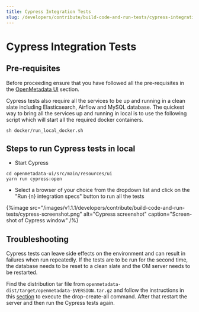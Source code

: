 ```yaml
---
title: Cypress Integration Tests
slug: /developers/contribute/build-code-and-run-tests/cypress-integration-tests
---
```


# Cypress Integration Tests

## Pre-requisites
Before proceeding ensure that you have followed all the pre-requisites in the [OpenMetadata UI](/developers/contribute/build-code-and-run-tests/openmetadata-ui) section.

Cypress tests also require all the services to be up and running in a clean slate including Elasticsearch, Airflow and MySQL database. The quickest way to bring all the services up and running in local is to use the following script which will start all the required docker containers.

```shell
sh docker/run_local_docker.sh
```

## Steps to run Cypress tests in local
- Start Cypress

```shell
cd openmetadata-ui/src/main/resources/ui
yarn run cypress:open
```

- Select a browser of your choice from the dropdown list and click on the "Run {n} integration specs" button to run all the tests

{%image src="/images/v1.1.1/developers/contribute/build-code-and-run-tests/cypress-screenshot.png" alt="Cypress screenshot" caption="Screen-shot of Cypress window" /%}

## Troubleshooting
Cypress tests can leave side effects on the environment and can result in failures when run repeatedly. If the tests are to be run for the second time, the database needs to be reset to a clean slate and the OM server needs to be restarted.

Find the distribution tar file from `openmetadata-dist/target/openmetadata-$VERSION.tar.gz` and follow the instructions in this [section](/deployment/bare-metal#2.-untar-the-release-download) to execute the drop-create-all command. After that restart the server and then run the Cypress tests again.